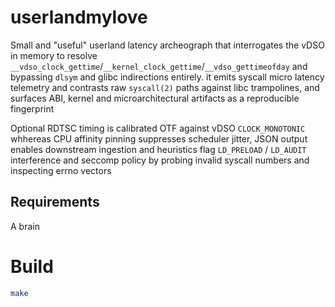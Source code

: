 # userlandmylove

Small and "useful" userland latency archeograph that interrogates the vDSO in memory to resolve `__vdso_clock_gettime`/`__kernel_clock_gettime`/`__vdso_gettimeofday` and bypassing `dlsym` and glibc indirections entirely. it emits syscall micro latency telemetry and contrasts raw `syscall(2)` paths against libc trampolines, and surfaces ABI, kernel and microarchitectural artifacts as a reproducible fingerprint

Optional RDTSC timing is calibrated OTF against vDSO `CLOCK_MONOTONIC` whhereas CPU affinity pinning suppresses scheduler jitter, JSON output enables downstream ingestion and heuristics flag `LD_PRELOAD` / `LD_AUDIT` interference and seccomp policy by probing invalid syscall numbers and inspecting errno vectors

## Requirements

A brain

# Build

```bash
make
```

